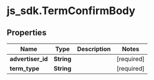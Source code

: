 # js_sdk.TermConfirmBody

## Properties
Name | Type | Description | Notes
------------ | ------------- | ------------- | -------------
**advertiser_id** | **String** |  | [required] 
**term_type** | **String** |  | [required] 
